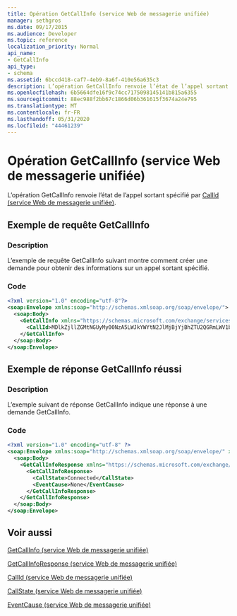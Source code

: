 ```yaml
---
title: Opération GetCallInfo (service Web de messagerie unifiée)
manager: sethgros
ms.date: 09/17/2015
ms.audience: Developer
ms.topic: reference
localization_priority: Normal
api_name:
- GetCallInfo
api_type:
- schema
ms.assetid: 6bccd418-caf7-4eb9-8a6f-410e56a635c3
description: L’opération GetCallInfo renvoie l’état de l’appel sortant spécifié par CallId (service Web de messagerie unifiée).
ms.openlocfilehash: 6b5664dfe16f9c74cc7175098145141b815a6355
ms.sourcegitcommit: 88ec988f2bb67c1866d06b361615f3674a24e795
ms.translationtype: MT
ms.contentlocale: fr-FR
ms.lasthandoff: 05/31/2020
ms.locfileid: "44461239"
---
```

# <a name="getcallinfo-operation-um-web-service"></a>Opération GetCallInfo (service Web de messagerie unifiée)

L’opération GetCallInfo renvoie l’état de l’appel sortant spécifié par [CallId (service Web de messagerie unifiée)](callid-um-web-service.md).
  
## <a name="getcallinfo-request-example"></a>Exemple de requête GetCallInfo

### <a name="description"></a>Description

L’exemple de requête GetCallInfo suivant montre comment créer une demande pour obtenir des informations sur un appel sortant spécifié.
  
### <a name="code"></a>Code

```XML
<?xml version="1.0" encoding="utf-8"?>
<soap:Envelope xmlns:soap="http://schemas.xmlsoap.org/soap/envelope/">
  <soap:Body>
    <GetCallInfo xmlns="https://schemas.microsoft.com/exchange/services/2006/messages">
      <CallId>MDlkZjllZGMtNGUyMy00NzA5LWJkYWYtN2JlMjBjYjBhZTU2QGRmLWV1bS0wMS5leGNoYW5nZS5jb3JwLm1pY3Jvc29mdC5jb20=</CallId>
    </GetCallInfo>
  </soap:Body>
</soap:Envelope>
```

## <a name="successful-getcallinfo-response-example"></a>Exemple de réponse GetCallInfo réussi

### <a name="description"></a>Description

L’exemple suivant de réponse GetCallInfo indique une réponse à une demande GetCallInfo.
  
### <a name="code"></a>Code

```XML
<?xml version="1.0" encoding="utf-8" ?> 
<soap:Envelope xmlns:soap="http://schemas.xmlsoap.org/soap/envelope/" xmlns:xsi="http://www.w3.org/2001/XMLSchema-instance" xmlns:xsd="http://www.w3.org/2001/XMLSchema">
  <soap:Body>
    <GetCallInfoResponse xmlns="https://schemas.microsoft.com/exchange/services/2006/messages">
      <GetCallInfoResponse>
        <CallState>Connected</CallState> 
        <EventCause>None</EventCause> 
      </GetCallInfoResponse>
    </GetCallInfoResponse>
  </soap:Body>
</soap:Envelope>
```

## <a name="see-also"></a>Voir aussi



[GetCallInfo (service Web de messagerie unifiée)](getcallinfo-um-web-service.md)
  
[GetCallInfoResponse (service Web de messagerie unifiée)](getcallinforesponse-um-web-service.md)
  
[CallId (service Web de messagerie unifiée)](callid-um-web-service.md)
  
[CallState (service Web de messagerie unifiée)](callstate-um-web-service.md)
  
[EventCause (service Web de messagerie unifiée)](eventcause-um-web-service.md)

